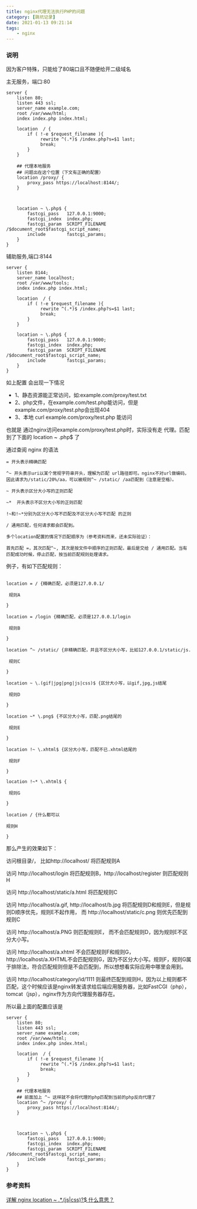 ```yaml
---
title: nginx代理无法执行PHP的问题
category: [跳坑记录]
date: 2021-01-13 09:21:14
tags: 
    - nginx
---
```



### 说明
因为客户特殊，只能给了80端口且不随便给开二级域名

主无服务，端口:80
```
server {
    listen 80;
    listen 443 ssl;
    server_name example.com;
    root /var/www/html;
    index index.php index.html;

    location  / {
        if ( !-e $request_filename ){
             rewrite ^(.*)$ /index.php?s=$1 last;
             break;
        }
    }

    ## 代理本地服务
    ## 问题出在这个位置（下文有正确的配置）
    location /proxy/ {  
        proxy_pass https://localhost:8144/;
    }   
    
    
    
    location ~ \.php$ {
        fastcgi_pass   127.0.0.1:9000;
        fastcgi_index  index.php;
        fastcgi_param  SCRIPT_FILENAME  /$document_root$fastcgi_script_name;
        include        fastcgi_params;
    }
}
```
辅助服务,端口:8144
```
server {
    listen 8144;
    server_name localhost;
    root /var/www/tools;
    index index.php index.html;

    location  / {
        if ( !-e $request_filename ){
             rewrite ^(.*)$ /index.php?s=$1 last;
             break;
        }
    } 
    
    location ~ \.php$ {
        fastcgi_pass   127.0.0.1:9000;
        fastcgi_index  index.php;
        fastcgi_param  SCRIPT_FILENAME  /$document_root$fastcgi_script_name;
        include        fastcgi_params;
    }
}
```

如上配置
会出现一下情况
- 1、静态资源能正常访问，如:example.com/proxy/test.txt
- 2、php文件，在example.com/test.php能访问，但是example.com/proxy/test.php会出现404
- 3、本地 curl example.com/proxy/test.php 能访问

也就是 通过nginx访问example.com/proxy/test.php时，实际没有走 代理。匹配到了下面的 location ~ \.php$ 了

通过查阅 nginx 的语法
```
= 开头表示精确匹配

^~ 开头表示uri以某个常规字符串开头，理解为匹配 url路径即可。nginx不对url做编码，因此请求为/static/20%/aa，可以被规则^~ /static/ /aa匹配到（注意是空格）。

~ 开头表示区分大小写的正则匹配

~*  开头表示不区分大小写的正则匹配

!~和!~*分别为区分大小写不匹配及不区分大小写不匹配 的正则

/ 通用匹配，任何请求都会匹配到。

多个location配置的情况下匹配顺序为（参考资料而来，还未实际验证）：

首先匹配 =，其次匹配^~, 其次是按文件中顺序的正则匹配，最后是交给 / 通用匹配。当有匹配成功时候，停止匹配，按当前匹配规则处理请求。
```

例子，有如下匹配规则：

```

location = / {精确匹配，必须是127.0.0.1/

 规则A

}

location = /login {精确匹配，必须是127.0.0.1/login

 规则B

}

location ^~ /static/ {非精确匹配，并且不区分大小写，比如127.0.0.1/static/js.

 规则C

}

location ~ \.(gif|jpg|png|js|css)$ {区分大小写，以gif,jpg,js结尾

 规则D

}

location ~* \.png$ {不区分大小写，匹配.png结尾的

 规则E

}

location !~ \.xhtml$ {区分大小写，匹配不已.xhtml结尾的

 规则F

}

location !~* \.xhtml$ {

 规则G

}

location / {什么都可以

规则H

}
```
那么产生的效果如下：

访问根目录/， 比如http://localhost/ 将匹配规则A

访问 http://localhost/login 将匹配规则B，http://localhost/register 则匹配规则H

访问 http://localhost/static/a.html 将匹配规则C

访问 http://localhost/a.gif, http://localhost/b.jpg 将匹配规则D和规则E，但是规则D顺序优先，规则E不起作用， 而 http://localhost/static/c.png 则优先匹配到 规则C

访问 http://localhost/a.PNG 则匹配规则E， 而不会匹配规则D，因为规则E不区分大小写。

访问 http://localhost/a.xhtml 不会匹配规则F和规则G，http://localhost/a.XHTML不会匹配规则G，因为不区分大小写。规则F，规则G属于排除法，符合匹配规则但是不会匹配到，所以想想看实际应用中哪里会用到。

访问 http://localhost/category/id/1111 则最终匹配到规则H，因为以上规则都不匹配，这个时候应该是nginx转发请求给后端应用服务器，比如FastCGI（php），tomcat（jsp），nginx作为方向代理服务器存在。


所以最上面的配置应该是
```
server {
    listen 80;
    listen 443 ssl;
    server_name example.com;
    root /var/www/html;
    index index.php index.html;

    location  / {
        if ( !-e $request_filename ){
             rewrite ^(.*)$ /index.php?s=$1 last;
             break;
        }
    }

    ## 代理本地服务
    ## 前面加上 ^~ 这样就不会将代理的php匹配到当前的php反向代理了
    location ^~ /proxy/ {  
        proxy_pass https://localhost:8144/;
    }   
    
    
    
    location ~ \.php$ {
        fastcgi_pass   127.0.0.1:9000;
        fastcgi_index  index.php;
        fastcgi_param  SCRIPT_FILENAME  /$document_root$fastcgi_script_name;
        include        fastcgi_params;
    }
}
```

### 参考资料
[详解 nginx location ~ .*\.(js|css)?$ 什么意思？
](https://www.cnblogs.com/feiyuanxing/archive/2004/01/13/4668818.html)